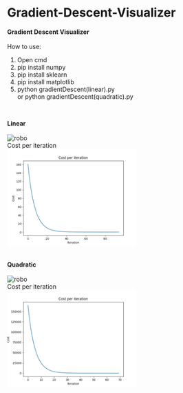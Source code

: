# Gradient-Descent-Visualizer
<b>Gradient Descent Visualizer</b>
</br></br>
How to use:
1. Open cmd
2. pip install numpy
3. pip install sklearn
4. pip install matplotlib
5. python gradientDescent(linear).py</br>
   or python gradientDescent(quadratic).py
<br/>

<b>Linear</b><br/><br/>
![robo](https://media.giphy.com/media/WfdyfwbV4RbvpAyemU/giphy.gif)
</br>Cost per iteration</br>
<img src="images/cost1.png" width=300>
<br/><br/>

<b>Quadratic</b><br/><br/>
![robo](https://media.giphy.com/media/Bjwg55OajDdh6qun20/giphy.gif)
</br>Cost per iteration</br>
<img src="images/cost2.png" width=300>
